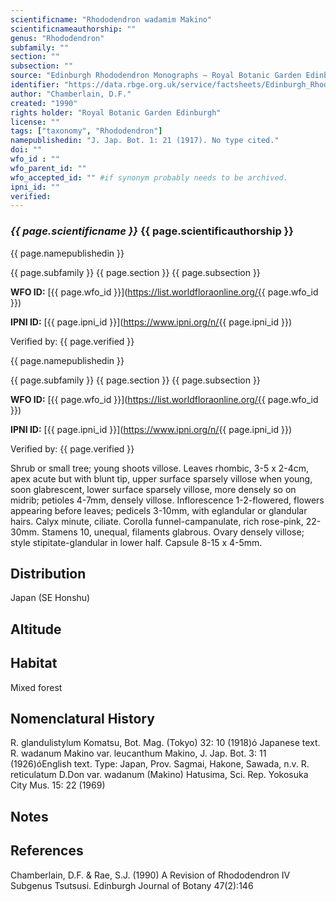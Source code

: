 ```yaml
---
scientificname: "Rhododendron wadamim Makino"
scientificnameauthorship: ""
genus: "Rhododendron"
subfamily: ""
section: ""
subsection: ""
source: "Edinburgh Rhododendron Monographs – Royal Botanic Garden Edinburgh"
identifier: "https://data.rbge.org.uk/service/factsheets/Edinburgh_Rhododendron_Monographs.xhtml"
author: "Chamberlain, D.F."
created: "1990"
rights holder: "Royal Botanic Garden Edinburgh"
license: ""
tags: ["taxonomy", "Rhododendron"]
namepublishedin: "J. Jap. Bot. 1: 21 (1917). No type cited."
doi: ""
wfo_id : ""
wfo_parent_id: ""
wfo_accepted_id: "" #if synonym probably needs to be archived.                      
ipni_id: ""
verified:
---
```

### _{{ page.scientificname }}_ {{ page.scientificauthorship }}
 {{ page.namepublishedin }}

{{ page.subfamily }} {{ page.section }} {{ page.subsection }}

**WFO ID:** [{{ page.wfo_id }}](https://list.worldfloraonline.org/{{ page.wfo_id }})

**IPNI ID:** [{{ page.ipni_id }}](https://www.ipni.org/n/{{ page.ipni_id }})

Verified by: {{ page.verified }}

 {{ page.namepublishedin }}

{{ page.subfamily }} {{ page.section }} {{ page.subsection }}

**WFO ID:** [{{ page.wfo_id }}](https://list.worldfloraonline.org/{{ page.wfo_id }})

**IPNI ID:** [{{ page.ipni_id }}](https://www.ipni.org/n/{{ page.ipni_id }})

Verified by: {{ page.verified }}



Shrub or small tree; young shoots villose. Leaves rhombic, 3-5 x 2-4cm, apex acute but with blunt tip, upper surface sparsely villose when young, soon glabrescent, lower surface sparsely villose, more densely so on midrib; petioles 4-7mm, densely villose. Inflorescence 1-2-flowered, flowers appearing before leaves; pedicels 3-10mm, with eglandular or glandular hairs. Calyx minute, ciliate. Corolla funnel-campanulate, rich rose-pink, 22-30mm. Stamens 10, unequal, filaments glabrous. Ovary densely villose; style stipitate-glandular in lower half. Capsule 8-15 x 4-5mm.

## Distribution
Japan (SE Honshu)

## Altitude


## Habitat
Mixed forest

## Nomenclatural History
R. glandulistylum Komatsu, Bot. Mag. (Tokyo) 32: 10 (1918)ó Japanese text. R. wadanum Makino var. leucanthum Makino, J. Jap. Bot. 3: 11 (1926)óEnglish text. Type: Japan, Prov. Sagmai, Hakone, Sawada, n.v. R. reticulatum D.Don var. wadanum (Makino) Hatusima, Sci. Rep. Yokosuka City Mus. 15: 22 (1969)
                       
## Notes


## References

Chamberlain, D.F. & Rae, S.J. (1990) A Revision of Rhododendron IV Subgenus Tsutsusi. Edinburgh Journal of Botany 47(2):146
